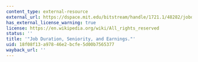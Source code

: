 ```yaml
---
content_type: external-resource
external_url: https://dspace.mit.edu/bitstream/handle/1721.1/48282/jobdurationsenio00abra.pdf?sequence=1
has_external_license_warning: true
license: https://en.wikipedia.org/wiki/All_rights_reserved
status: ''
title: '"Job Duration, Seniority, and Earnings."'
uid: 18f08f13-a978-46e2-bcfe-5d00b7565377
wayback_url: ''
---
```

